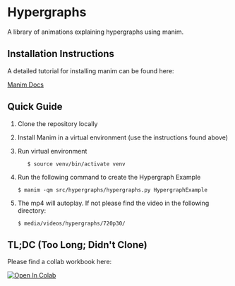 # Hypergraphs

A library of animations explaining hypergraphs using manim.


## Installation Instructions

A detailed tutorial for installing manim can be found here:

[Manim Docs](https://docs.manim.community/en/stable/installation.html)

## Quick Guide

1. Clone the repository locally
2. Install Manim in a virtual environment (use the instructions found above)
3. Run virtual environment
   
   ```
      $ source venv/bin/activate venv
   ```
   
4. Run the following command to create the Hypergraph Example

    ```
    $ manim -qm src/hypergraphs/hypergraphs.py HypergraphExample
    ```
   
5. The mp4 will autoplay. If not please find the video in the following directory:

   ``` 
   $ media/videos/hypergraphs/720p30/
   
   ```

## TL;DC (Too Long; Didn't Clone)

Please find a collab workbook here:

[![Open In Colab](https://colab.research.google.com/assets/colab-badge.svg)](https://colab.research.google.com/github/nhsx/hypergraphical/tree/main/workbooks/hypergraph-animations.ipynb)

